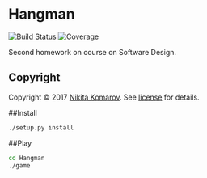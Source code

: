 # Hangman

[![Build Status][travis-badge]][travis-url]
[![Coverage][coverage-image]][coverage-url]

Second homework on course on Software Design.

## Copyright
Copyright © 2017 [Nikita Komarov]. See [license] for details.

##Install
```sh
./setup.py install
```
##Play

```sh
cd Hangman
./game
```


[Nikita Komarov]: https://github.com/glazastyi/
[license]: LICENSE

[travis-url]: https://travis-ci.org/glazastyi/Hangman
[travis-badge]: https://travis-ci.org/glazastyi/Hangman.svg?branch=master
[coverage-image]: https://codecov.io/gh/glazastyi/Hangman/branch/master/graph/badge.svg
[coverage-url]: https://codecov.io/gh/glazastyi/Hangman
